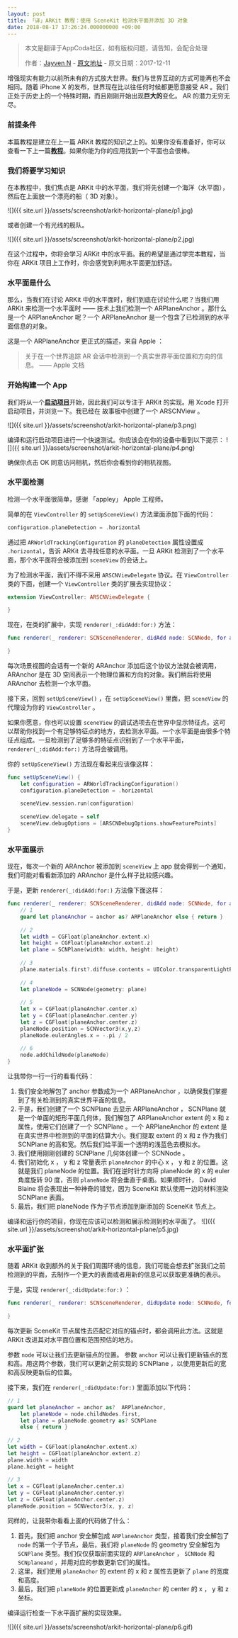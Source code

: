 ```yaml
---
layout: post
title: 「译」ARKit 教程：使用 SceneKit 检测水平面并添加 3D 对象
date: 2018-08-17 17:26:24.000000000 +09:00
---
```


> 本文是翻译于AppCoda社区，如有版权问题，请告知，会配合处理
>  
>  作者：[Jayven N](https://medium.com/@jayvenn)    -    [原文地址](https://www.appcoda.com/arkit-horizontal-plane/)    -    原文日期：2017-12-11



增强现实有能力以前所未有的方式放大世界。我们与世界互动的方式可能再也不会相同。随着 iPhone X 的发布，世界现在比以往任何时候都更愿意接受 AR 。我们正处于历史上的一个特殊时期，而且刚刚开始出现**巨大的**变化。 AR 的潜力无穷无尽。

### 前提条件

本篇教程是建立在上一篇 ARKit 教程的知识之上的。如果你没有准备好，你可以查看一下上一篇[**教程**](https://emptywalker.github.io/2018/08/arkit-3d-object/)。如果你能为你的应用找到一个平面也会很棒。

### 我们将要学习知识

在本教程中，我们焦点是 ARKit 中的水平面，我们将先创建一个海洋（水平面），然后在上面放一个漂亮的船（ 3D 对象）。

![]({{  site.url  }}/assets/screenshot/arkit-horizontal-plane/p1.jpg)

或者创建一个有光线的舰队。

![]({{  site.url  }}/assets/screenshot/arkit-horizontal-plane/p2.jpg)

在这个过程中，你将会学习 ARKit 中的水平面。我的希望是通过学完本教程，当你在 ARKit 项目上工作时，你会感觉到利用水平面更加舒适。

### 水平面是什么

那么，当我们在讨论 ARKit 中的水平面时，我们到底在讨论什么呢？当我们用 ARKit 来检测一个水平面时 —— 技术上我们检测一个 ARPlaneAnchor 。那什么是一个 ARPlaneAnchor 呢？一个 ARPlaneAnchor 是一个包含了已检测到的水平面信息的对象。

这是一个 ARPlaneAnchor 更正式的描述，来自 Apple ：

> 关于在一个世界追踪 AR 会话中检测到一个真实世界平面位置和方向的信息。
> —— Apple 文档

### 开始构建一个 App
我们将从一个[**启动项目**](https://github.com/appcoda/ARKitHorizontalPlaneDemo/raw/master/ARKitHorizontalPlaneDemoStarter.zip)开始，因此我们可以专注于 ARKit 的实现。用 Xcode 打开启动项目，并浏览一下。我已经在
故事板中创建了一个 ARSCNView 。

![]({{  site.url  }}/assets/screenshot/arkit-horizontal-plane/p3.png)

编译和运行启动项目进行一个快速测试。你应该会在你的设备中看到以下提示：
![]({{  site.url  }}/assets/screenshot/arkit-horizontal-plane/p4.png)

确保你点击 OK 同意访问相机，然后你会看到你的相机视图。


### 水平面检测

检测一个水平面很简单，感谢 「appley」 Apple 工程师。

简单的在 `ViewController` 的 `setUpSceneView()` 方法里面添加下面的代码：

```swift
configuration.planeDetection = .horizontal
```

通过把 `ARWorldTrackingConfiguration` 的 `planeDetection` 属性设置成 `.horizontal`，告诉 ARKit 去寻找任意的水平面。一旦 ARKit 检测到了一个水平面，那个水平面将会被添加到 `sceneView` 的会话上。

为了检测水平面，我们不得不采用 `ARSCNViewDelegate` 协议。在 `ViewController` 类的下面，创建一个 `ViewController` 类的扩展去实现协议：

```swift
extension ViewController: ARSCNViewDelegate {
 
}
```
现在，在类的扩展中，实现 `renderer(_:didAdd:for:)` 方法：

```swift
func renderer(_ renderer: SCNSceneRenderer, didAdd node: SCNNode, for anchor: ARAnchor) {
 
}
```

每次场景视图的会话有一个新的 ARAnchor 添加后这个协议方法就会被调用，ARAnchor 是在 3D 空间表示一个物理位置和方向的对象。我们稍后将使用 ARAnchor 去检测一个水平面。

接下来，回到 `setUpSceneView()` ，在 `setUpSceneView()` 里面，把 `sceneView` 的代理设为你的 `ViewController` 。

如果你愿意，你也可以设置 `sceneView` 的调试选项去在世界中显示特征点。这可以帮助你找到一个有足够特征点的地方，去检测水平面。一个水平面是由很多个特征点组成。一旦检测到了足够多的特征点识别到了一个水平平面， `renderer(_:didAdd:for:)` 方法将会被调用。

你的 `setUpSceneView()` 方法现在看起来应该像这样：

```swift
func setUpSceneView() {
    let configuration = ARWorldTrackingConfiguration()
    configuration.planeDetection = .horizontal
    
    sceneView.session.run(configuration)
    
    sceneView.delegate = self
    sceneView.debugOptions = [ARSCNDebugOptions.showFeaturePoints]
}
```

### 水平面展示
现在，每次一个新的 ARAnchor 被添加到 `sceneView` 上 app 就会得到一个通知，我们可能对看看新添加的 ARAnchor 是什么样子比较感兴趣。

于是，更新 `renderer(_:didAdd:for:)` 方法像下面这样：

```swift
func renderer(_ renderer: SCNSceneRenderer, didAdd node: SCNNode, for anchor: ARAnchor) {
    // 1
    guard let planeAnchor = anchor as? ARPlaneAnchor else { return }
    
    // 2
    let width = CGFloat(planeAnchor.extent.x)
    let height = CGFloat(planeAnchor.extent.z)
    let plane = SCNPlane(width: width, height: height)
    
    // 3
    plane.materials.first?.diffuse.contents = UIColor.transparentLightBlue
    
    // 4
    let planeNode = SCNNode(geometry: plane)
    
    // 5
    let x = CGFloat(planeAnchor.center.x)
    let y = CGFloat(planeAnchor.center.y)
    let z = CGFloat(planeAnchor.center.z)
    planeNode.position = SCNVector3(x,y,z)
    planeNode.eulerAngles.x = -.pi / 2
    
    // 6
    node.addChildNode(planeNode)
}
```

让我带你一行一行的看看代码：

1. 我们安全地解包了 anchor 参数成为一个 ARPlaneAnchor ，以确保我们掌握到了有关检测到的真实世界平面的信息。
2. 于是，我们创建了一个 SCNPlane 去显示 ARPlaneAnchor ， SCNPlane 就是一个单面的矩形平面几何体，我们解包了 ARPlaneAnchor  extent 的 x 和 z 属性，使用它们创建了一个 SCNPlane 。一个 ARPlaneAnchor 的 extent 是在真实世界中检测到的平面的估算大小。我们提取 extent 的 x 和 z 作为我们 SCNPlane 的高和宽。然后我们给平面一个透明的浅蓝色去模拟水。
3. 我们使用刚刚创建的 SCNPlane 几何体创建一个 SCNNode 。
4. 我们初始化 x ， y 和 z 常量表示 `planeAnchor` 的中心 x ， y 和 z 的位置。这就是我们 planeNode 的位置。我们在逆时针方向将 planeNode 的 x 的 euler 角度旋转 90 度，否则 `planeNode` 将会垂直于桌面。如果顺时针， David Blaine 将会表现出一种神奇的错觉，因为 SceneKit 默认使用一边的材料渲染 SCNPlane 表面。
5. 最后，我们把 planeNode 作为子节点添加到新添加的 SceneKit 节点上。

编译和运行你的项目，你现在应该可以检测和展示检测到的水平面了。
![]({{  site.url  }}/assets/screenshot/arkit-horizontal-plane/p5.jpg)

### 水平面扩张
随着 ARKit 收到额外的关于我们周围环境的信息，我们可能会想去扩张我们之前检测到的平面，去制作一个更大的表面或者用新的信息可以获取更准确的表示。

于是，实现 `renderer(_:didUpdate:for:)` ：

```swift
func renderer(_ renderer: SCNSceneRenderer, didUpdate node: SCNNode, for anchor: ARAnchor) {
 
}
```

每次更新 SceneKit 节点属性去匹配它对应的锚点时，都会调用此方法。这就是 ARKit 改进其对水平面位置和范围预估的地方。

参数 `node` 可以让我们去更新锚点的位置。 参数 `anchor` 可以让我们更新锚点的宽和高。用这两个参数，我们可以更新之前实现的 SCNPlane ，以使用更新后的宽和高反映更新后的位置。

接下来，我们在 `renderer(_:didUpdate:for:)` 里面添加以下代码：

```swift
// 1
guard let planeAnchor = anchor as?  ARPlaneAnchor,
    let planeNode = node.childNodes.first,
    let plane = planeNode.geometry as? SCNPlane
    else { return }
 
// 2
let width = CGFloat(planeAnchor.extent.x)
let height = CGFloat(planeAnchor.extent.z)
plane.width = width
plane.height = height
 
// 3
let x = CGFloat(planeAnchor.center.x)
let y = CGFloat(planeAnchor.center.y)
let z = CGFloat(planeAnchor.center.z)
planeNode.position = SCNVector3(x, y, z)
```
同样的，让我带你看看上面的代码做了什么：
1. 首先，我们把 anchor 安全解包成 `ARPlaneAnchor` 类型，接着我们安全解包了 `node` 的第一个子节点，最后，我们将 `planeNode` 的 geometry 安全解包为 `SCNPlane` 类型。我们仅仅获取前面实现的 `ARPlaneAnchor` ， `SCNNode` 和 `SCNplaneand` ，并用对应的参数更新它们的属性。
2. 这里，我们使用 `planeAnchor` 的 extent 的 x 和 z 属性去更新了 `plane` 的宽度和高度。
3. 最后，我们把 `planeNode` 的位置更新成 `planeAnchor` 的 center 的 x ， y 和 z 坐标。

编译运行检查一下水平面扩展的实现效果。

![]({{  site.url  }}/assets/screenshot/arkit-horizontal-plane/p6.gif)


